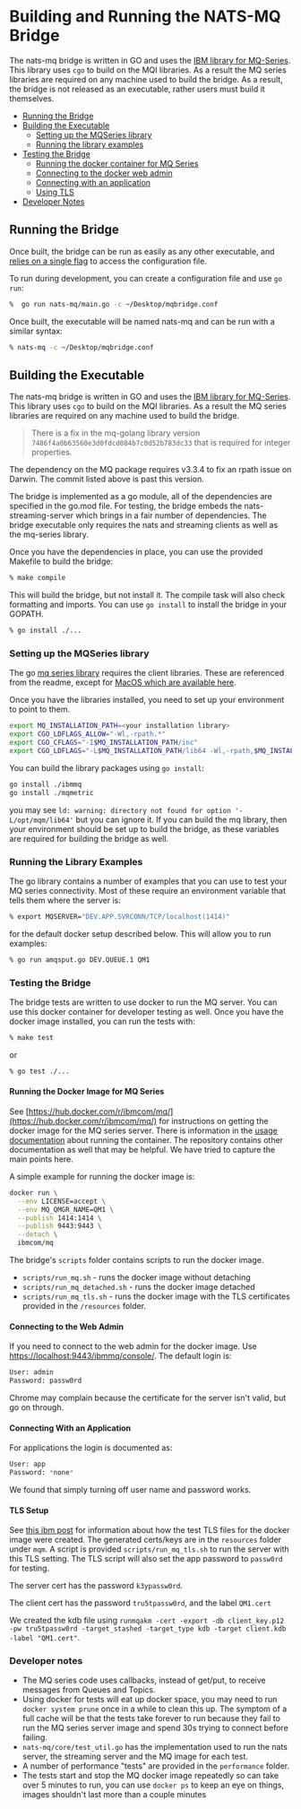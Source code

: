 # Building and Running the NATS-MQ Bridge

The nats-mq bridge is written in GO and uses the [IBM library for MQ-Series](`github.com/ibm-messaging/mq-golang`). This library uses `cgo` to build on the MQI libraries. As a result the MQ series libraries are required on any machine used to build the bridge. As a result, the bridge is not released as an executable, rather users must build it themselves.

* [Running the Bridge](#run)
* [Building the Executable](#build)
  * [Setting up the MQSeries library](#mqlib)
  * [Running the library examples](#examples)
* [Testing the Bridge](#testing)
  * [Running the docker container for MQ Series](#docker)
  * [Connecting to the docker web admin](#web)
  * [Connecting with an application](#app)
  * [Using TLS](#tls)
* [Developer Notes](#developer)

<a name="run"></a>

## Running the Bridge

Once built, the bridge can be run as easily as any other executable, and [relies on a single flag](config.md#specify) to access the configuration file.

To run during development, you can create a configuration file and use `go run`:

```bash
%  go run nats-mq/main.go -c ~/Desktop/mqbridge.conf
```

Once built, the executable will be named nats-mq and can be run with a similar syntax:

```bash
% nats-mq -c ~/Desktop/mqbridge.conf
```

<a name="build"></a>

## Building the Executable

The nats-mq bridge is written in GO and uses the [IBM library for MQ-Series](`github.com/ibm-messaging/mq-golang`). This library uses `cgo` to build on the MQI libraries. As a result the MQ series libraries are required on any machine used to build the bridge.

> There is a fix in the mq-golang library version `7486f4a0b63560e3d0fdcd084b7c0d52b783dc33` that is required for integer properties.

The dependency on the MQ package requires v3.3.4 to fix an rpath issue on Darwin. The commit listed above is past this version.

The bridge is implemented as a go module, all of the dependencies are specified in the go.mod file. For testing, the bridge embeds the nats-streaming-server which brings in a fair number of dependencies. The bridge executable only requires the nats and streaming clients as well as the mq-series library.

Once you have the dependencies in place, you can use the provided Makefile to build the bridge:

```bash
% make compile
```

This will build the bridge, but not install it. The compile task will also check formatting and imports. You can use `go install` to install the bridge in your GOPATH.

```bash
% go install ./...
```

<a name="mqlib"></a>

### Setting up the MQSeries library

The go [mq series library](https://github.com/ibm-messaging/mq-golang) requires the client libraries. These are referenced from the readme, except for [MacOS which are available here](https://developer.ibm.com/messaging/2019/02/05/ibm-mq-macos-toolkit-for-developers/).

Once you have the libraries installed, you need to set up your environment to point to them.

```bash
export MQ_INSTALLATION_PATH=<your installation library>
export CGO_LDFLAGS_ALLOW="-Wl,-rpath.*"
export CGO_CFLAGS="-I$MQ_INSTALLATION_PATH/inc"
export CGO_LDFLAGS="-L$MQ_INSTALLATION_PATH/lib64 -Wl,-rpath,$MQ_INSTALLATION_PATH/lib64"
 ```

You can build the library packages using `go install`:

 ```bash
 go install ./ibmmq
 go install ./mqmetric
 ```

 you may see `ld: warning: directory not found for option '-L/opt/mqm/lib64'` but you can ignore it. If you can build the mq library, then your environment should be set up to build the bridge, as these variables are required for building the bridge as well.

<a name="examples"></a>

### Running the Library Examples

The go library contains a number of examples that you can use to test your MQ series connectivity. Most of these require an environment variable that tells them where the server is:

```bash
% export MQSERVER="DEV.APP.SVRCONN/TCP/localhost(1414)"
```

for the default docker setup described below. This will allow you to run examples:

```bash
% go run amqsput.go DEV.QUEUE.1 QM1
```

<a name="testing"></a>

### Testing the Bridge

The bridge tests are written to use docker to run the MQ server. You can use this docker container for developer testing as well. Once you have the docker image installed, you can run the tests with:

```bash
% make test
```

or

```bash
% go test ./...
```

<a name="docker"></a>

#### Running the Docker Image for MQ Series

See [https://hub.docker.com/r/ibmcom/mq/](https://hub.docker.com/r/ibmcom/mq/) for instructions on getting the docker image for the MQ series server. There is information in the [usage documentation](https://github.com/ibm-messaging/mq-container/blob/master/docs/usage.md) about running the container. The repository contains other documentation as well that may be helpful. We have tried to capture the main points here.

A simple example for running the docker image is:

```bash
docker run \
  --env LICENSE=accept \
  --env MQ_QMGR_NAME=QM1 \
  --publish 1414:1414 \
  --publish 9443:9443 \
  --detach \
  ibmcom/mq
```

The bridge's `scripts` folder contains scripts to run the docker image.

* `scripts/run_mq.sh` - runs the docker image without detaching
* `scripts/run_mq_detached.sh` - runs the docker image detached
* `scripts/run_mq_tls.sh` - runs the docker image with the TLS certificates provided in the `/resources` folder.

<a name="web"></a>

#### Connecting to the Web Admin

If you need to connect to the web admin for the docker image. Use [https://localhost:9443/ibmmq/console/](https://localhost:9443/ibmmq/console/). The default login is:

```bash
User: admin
Password: passw0rd
```

Chrome may complain because the certificate for the server isn't valid, but go on through.

<a name="app"></a>

#### Connecting With an Application

For applications the login is documented as:

```bash
User: app
Password: *none*
```

We found that simply turning off user name and password works.

<a name="tls"></a>

#### TLS Setup

See [this ibm post](https://developer.ibm.com/messaging/learn-mq/mq-tutorials/secure-mq-tls/) for information about how the test TLS files for the docker image were created. The generated certs/keys are in the `resources` folder under `mqm`. A script is provided `scripts/run_mq_tls.sh` to run the server with this TLS setting. The TLS script will also set the app password to `passw0rd` for testing.

The server cert has the password `k3ypassw0rd`.

The client cert has the password `tru5tpassw0rd`, and the label `QM1.cert`

We created the kdb file using `runmqakm -cert -export -db client_key.p12 -pw tru5tpassw0rd -target_stashed -target_type kdb -target client.kdb -label "QM1.cert"`.

<a name="developer"></a>

### Developer notes

* The MQ series code uses callbacks, instead of get/put, to receive messages from Queues and Topics.
* Using docker for tests will eat up docker space, you may need to run `docker system prune` once in a while to clean this up. The symptom of a full cache will be that the tests take forever to run because they fail to run the MQ series server image and spend 30s trying to connect before failing.
* `nats-mq/core/test_util.go` has the implementation used to run the nats server, the streaming server and the MQ image for each test.
* A number of performance "tests" are provided in the `performance` folder.
* The tests start and stop the MQ docker image repeatedly so can take over 5 minutes to run, you can use `docker ps` to keep an eye on things, images shouldn't last more than a couple minutes